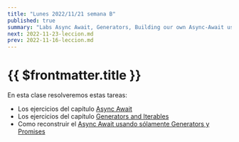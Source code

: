 ```yaml
---
title: "Lunes 2022/11/21 semana B"
published: true
summary: "Labs Async Await, Generators, Building our own Async-Await using Generators and Promises"
next: 2022-11-23-leccion.md
prev: 2022-11-16-leccion.md
---
```


# {{ $frontmatter.title }}

En esta clase resolveremos estas tareas:

* Los ejercicios del capítulo [Async Await](/practicas/async-await)
* Los ejercicios del capítulo [Generators and Iterables](/practicas/generators.html)
* Como reconstruir el [Async Await usando sólamente Generators y Promises](/practicas/building-async-await)
